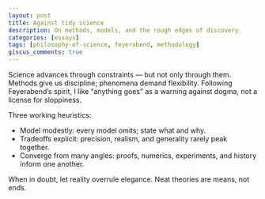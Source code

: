 ```yaml
---
layout: post
title: Against tidy science
description: On methods, models, and the rough edges of discovery.
categories: [essays]
tags: [philosophy-of-science, feyerabend, methodology]
giscus_comments: true
---
```


Science advances through constraints — but not only through them. Methods give us discipline; phenomena demand flexibility. Following Feyerabend’s spirit, I like “anything goes” as a warning against dogma, not a license for sloppiness.

Three working heuristics:

- Model modestly: every model omits; state what and why.
- Tradeoffs explicit: precision, realism, and generality rarely peak together.
- Converge from many angles: proofs, numerics, experiments, and history inform one another.

When in doubt, let reality overrule elegance. Neat theories are means, not ends.

